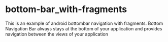 # bottom-bar_with-fragments
This is an example of android bottombar navigation with fragments. Bottom Navigation Bar always stays at the bottom of your application and provides navigation between the views of your application
